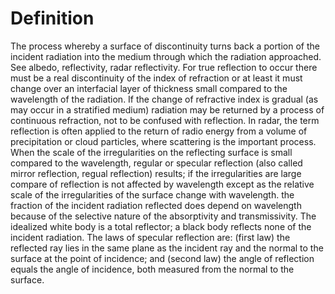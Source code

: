 # Definition

The process whereby a surface of discontinuity turns back a portion of
the incident radiation into the medium through which the radiation
approached. See albedo, reflectivity, radar reflectivity. For true
reflection to occur there must be a real discontinuity of the index of
refraction or at least it must change over an interfacial layer of
thickness small compared to the wavelength of the radiation. If the
change of refractive index is gradual (as may occur in a stratified
medium) radiation may be returned by a process of continuous refraction,
not to be confused with reflection. In radar, the term reflection is
often applied to the return of radio energy from a volume of
precipitation or cloud particles, where scattering is the important
process. When the scale of the irregularities on the reflecting surface
is small compared to the wavelength, regular or specular reflection
(also called mirror reflection, regual reflection) results; if the
irregularities are large compare of reflection is not affected by
wavelength except as the relative scale of the irregularities of the
surface change with wavelength. the fraction of the incident radiation
reflected does depend on wavelength because of the selective nature of
the absorptivity and transmissivity. The idealized white body is a total
reflector; a black body reflects none of the incident radiation. The
laws of specular reflection are: (first law) the reflected ray lies in
the same plane as the incident ray and the normal to the surface at the
point of incidence; and (second law) the angle of reflection equals the
angle of incidence, both measured from the normal to the surface.
